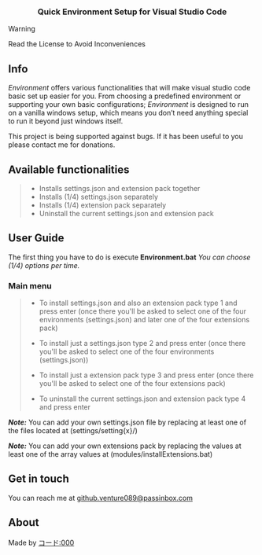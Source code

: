 <h3 align="center">Quick Environment Setup for Visual Studio Code</h3>

> [!WARNING]
> Read the License to Avoid Inconveniences

## Info
*Environment* offers various functionalities that will make visual studio code basic set up easier for you. From choosing a predefined environment or supporting your own basic configurations; *Environment* is designed to run on a vanilla windows setup, which means you don’t need anything special to run it beyond just windows itself.

This project is being supported against bugs. If it has been useful to you please contact me for donations.

## Available functionalities
> - Installs settings.json and extension pack together
> - Installs (1/4) settings.json separately
> - Installs (1/4) extension pack separately
> - Uninstall the current settings.json and extension pack

##  User Guide
The first thing you have to do is execute **Environment.bat**
_You can choose (1/4) options per time._

### **Main menu**
> - To install settings.json and also an extension pack type 1 and press enter (once there you'll be asked to select one of the four environments (settings.json) and later one of the four extensions pack)
> 
> - To install just a settings.json type 2 and press enter (once there you'll be asked to select one of the four environments (settings.json))
> 
> - To install just a extension pack type 3 and press enter (once there you'll be asked to select one of the four extensions pack)
> 
> - To uninstall the current settings.json and extension pack type 4 and press enter


***Note:*** You can add your own settings.json file by replacing at least one of the files located at (settings/setting{x}/)

***Note:*** You can add your own extensions pack by replacing the values at least one of the array values at (modules/installExtensions.bat)

## Get in touch
You can reach me at github.venture089@passinbox.com

## About
Made by [コード:000](https://github.com/kodo000)
